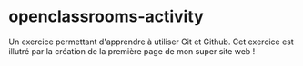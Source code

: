 openclassrooms-activity
=======================

Un exercice permettant d'apprendre à utiliser Git et Github. Cet exercice est illutré par la création de la première page de mon super site web !
